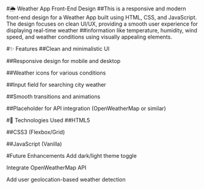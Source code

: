 #🌦️ Weather App Front-End Design
##This is a responsive and modern front-end design for a Weather App built using HTML, CSS, and JavaScript. The design focuses on clean UI/UX, providing a smooth user experience for displaying real-time weather ##information like temperature, humidity, wind speed, and weather conditions using visually appealing elements.

#✨ Features
##Clean and minimalistic UI

##Responsive design for mobile and desktop

##Weather icons for various conditions

##Input field for searching city weather

##Smooth transitions and animations

##Placeholder for API integration (OpenWeatherMap or similar)

#🚀 Technologies Used
##HTML5

##CSS3 (Flexbox/Grid)

##JavaScript (Vanilla)

#Future Enhancements
Add dark/light theme toggle

Integrate OpenWeatherMap API

Add user geolocation-based weather detection
